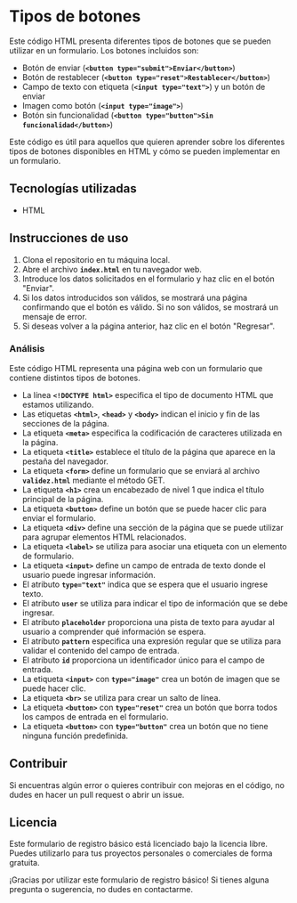
# **Tipos de botones**

Este código HTML presenta diferentes tipos de botones que se pueden utilizar en un formulario. Los botones incluidos son:

- Botón de enviar (**`<button type="submit">Enviar</button>`**)
- Botón de restablecer (**`<button type="reset">Restablecer</button>`**)
- Campo de texto con etiqueta (**`<input type="text">`**) y un botón de enviar
- Imagen como botón (**`<input type="image">`**)
- Botón sin funcionalidad (**`<button type="button">Sin funcionalidad</button>`**)

Este código es útil para aquellos que quieren aprender sobre los diferentes tipos de botones disponibles en HTML y cómo se pueden implementar en un formulario.

## **Tecnologías utilizadas**

- HTML

## **Instrucciones de uso**

1. Clona el repositorio en tu máquina local.
2. Abre el archivo **`index.html`** en tu navegador web.
3. Introduce los datos solicitados en el formulario y haz clic en el botón "Enviar".
4. Si los datos introducidos son válidos, se mostrará una página confirmando que el botón es válido. Si no son válidos, se mostrará un mensaje de error.
5. Si deseas volver a la página anterior, haz clic en el botón "Regresar".

### **Análisis**

Este código HTML representa una página web con un formulario que contiene distintos tipos de botones.

- La línea **`<!DOCTYPE html>`** especifica el tipo de documento HTML que estamos utilizando.
- Las etiquetas **`<html>`**, **`<head>`** y **`<body>`** indican el inicio y fin de las secciones de la página.
- La etiqueta **`<meta>`** especifica la codificación de caracteres utilizada en la página.
- La etiqueta **`<title>`** establece el título de la página que aparece en la pestaña del navegador.
- La etiqueta **`<form>`** define un formulario que se enviará al archivo **`validez.html`** mediante el método GET.
- La etiqueta **`<h1>`** crea un encabezado de nivel 1 que indica el título principal de la página.
- La etiqueta **`<button>`** define un botón que se puede hacer clic para enviar el formulario.
- La etiqueta **`<div>`** define una sección de la página que se puede utilizar para agrupar elementos HTML relacionados.
- La etiqueta **`<label>`** se utiliza para asociar una etiqueta con un elemento de formulario.
- La etiqueta **`<input>`** define un campo de entrada de texto donde el usuario puede ingresar información.
- El atributo **`type="text"`** indica que se espera que el usuario ingrese texto.
- El atributo **`user`** se utiliza para indicar el tipo de información que se debe ingresar.
- El atributo **`placeholder`** proporciona una pista de texto para ayudar al usuario a comprender qué información se espera.
- El atributo **`pattern`** especifica una expresión regular que se utiliza para validar el contenido del campo de entrada.
- El atributo **`id`** proporciona un identificador único para el campo de entrada.
- La etiqueta **`<input>`** con **`type="image"`** crea un botón de imagen que se puede hacer clic.
- La etiqueta **`<br>`** se utiliza para crear un salto de línea.
- La etiqueta **`<button>`** con **`type="reset"`** crea un botón que borra todos los campos de entrada en el formulario.
- La etiqueta **`<button>`** con **`type="button"`** crea un botón que no tiene ninguna función predefinida.

## **Contribuir**

Si encuentras algún error o quieres contribuir con mejoras en el código, no dudes en hacer un pull request o abrir un issue.

## **Licencia**

Este formulario de registro básico está licenciado bajo la licencia libre. Puedes utilizarlo para tus proyectos personales o comerciales de forma gratuita.

¡Gracias por utilizar este formulario de registro básico! Si tienes alguna pregunta o sugerencia, no dudes en contactarme.
